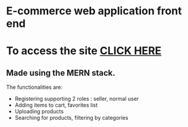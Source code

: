# E-commerce web application front end

# To access the site [CLICK HERE](https://ecommerce-bibart-alexandru.onrender.com)

## Made using the MERN stack.

The functionalities are:

- Registering supporting 2 roles : seller, normal user
- Adding items to cart, favorites list
- Uploading products
- Searching for products, filtering by categories
